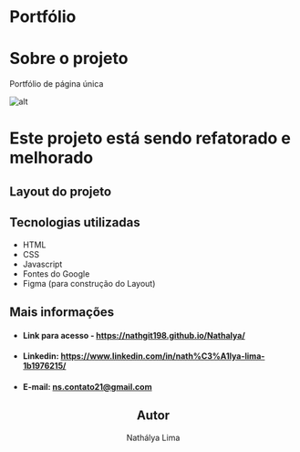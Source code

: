 # Portfólio
# Sobre o projeto
Portfólio de página única 

![alt](https://nathgit198/Nathalya/assets/screenshot/index.html.png)
# Este projeto está sendo refatorado e melhorado
## Layout do projeto

## Tecnologias utilizadas
- HTML
- CSS
- Javascript
- Fontes do Google
- Figma (para construção do Layout)

## Mais informações
- #### Link para acesso - https://nathgit198.github.io/Nathalya/

- #### Linkedin: https://www.linkedin.com/in/nath%C3%A1lya-lima-1b1976215/

- #### E-mail: ns.contato21@gmail.com

<h2 align="center">Autor</h2>
<p align="center">Nathálya Lima </p>
